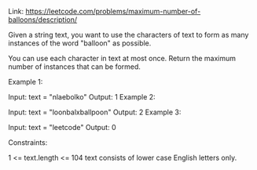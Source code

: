 Link: https://leetcode.com/problems/maximum-number-of-balloons/description/

Given a string text, you want to use the characters of text to form as many instances of the word "balloon" as possible.

You can use each character in text at most once. Return the maximum number of instances that can be formed.

 

Example 1:



Input: text = "nlaebolko"
Output: 1
Example 2:



Input: text = "loonbalxballpoon"
Output: 2
Example 3:

Input: text = "leetcode"
Output: 0
 

Constraints:

1 <= text.length <= 104
text consists of lower case English letters only.
